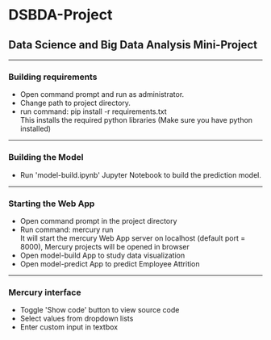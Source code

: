 <h1>DSBDA-Project</h1>
<h2>Data Science and Big Data Analysis Mini-Project</h2>
<hr>
<h3>Building requirements</h3>
<ul>
    <li>Open command prompt and run as administrator.</li>
    <li>Change path to project directory.</li>
    <li>run command: pip install -r requirements.txt
    <br>This installs the required python libraries (Make sure you have python installed)
    </li>
</ul>
<hr>
<h3>Building the Model</h3>
<ul>
    <li>Run 'model-build.ipynb' Jupyter Notebook to build the prediction model.</li>
</ul>
<hr>
<h3>Starting the Web App</h3>
<ul>
    <li>Open command prompt in the project directory</li>
    <li>Run command: mercury run
    <br>
    It will start the mercury Web App server on localhost (default port = 8000), Mercury projects will be opened in browser
    </li>
    <li>Open model-build App to study data visualization</li>
    <li>Open model-predict App to predict Employee Attrition</li>
</ul>
<hr>
<h3>Mercury interface</h3>
<ul>
    <li>Toggle 'Show code' button to view source code</li>
    <li>Select values from dropdown lists</li>
    <li>Enter custom input in textbox</li>
</ul>
